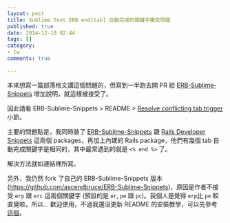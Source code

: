 ```yaml
---
layout: post
title: Sublime Text ERB end[tab] 自動完成的關鍵字衝突問題
published: true
date: 2014-12-10 02:44
tags: []
category:
- tw
comments: true

---
```

本來想寫一篇部落格文講這個問題的，但寫到一半跑去開 PR 給 [ERB-Sublime-Snippets](https://github.com/matthewrobertson/ERB-Sublime-Snippets) 增加說明，就這樣被接受了。

因此請看 ERB-Sublime-Snippets > README > [Resolve conflicting tab trigger](https://github.com/matthewrobertson/ERB-Sublime-Snippets/blob/master/README.md#resolve-conflicting-tab-trigger) 小節。

主要的問題點是，我同時裝了 [ERB-Sublime-Snippets](https://github.com/matthewrobertson/ERB-Sublime-Snippets) 跟 [Rails Developer Snippets](https://github.com/j10io/railsdev-sublime-snippets) 這兩個 packages，再加上內建的 Rails package，他們有幾個 tab 自動完成關鍵字是相同的，其中最常遇到的就是 `<% end %>` 了。

解決方法就如連結裡所寫。

另外，我仍然 fork 了自己的 ERB-Sublime-Snippets 版本 (<https://github.com/ascendbruce/ERB-Sublime-Snippets>)，原因是作者不接受 `erp` 跟 `erc` 這兩個關鍵字 (預設的是 `er`, `pe` 跟 `pc`)。我個人是覺得 `erp`比 `pe` 較直覺啦，所以... 歡迎使用，不過我還沒更新 README 的安裝教學，可以先參考 [這個](https://github.com/ascendbruce/sublime-tomorrow-theme#install)。
